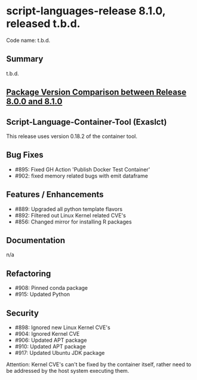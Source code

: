 # script-languages-release 8.1.0, released t.b.d.

Code name: t.b.d.

## Summary

t.b.d.

## [Package Version Comparison between Release 8.0.0 and 8.1.0](package_diffs/8.1.0/README.md)

## Script-Language-Container-Tool (Exaslct)

This release uses version 0.18.2 of the container tool. 

## Bug Fixes

- #895: Fixed GH Action 'Publish Docker Test Container'
- #902: fixed memory related bugs with emit dataframe 

## Features / Enhancements

- #889: Upgraded all python template flavors
- #892: Filtered out Linux Kernel related CVE's
- #856: Changed mirror for installing R packages

## Documentation

n/a

## Refactoring

- #908: Pinned conda package
- #915: Updated Python

## Security

- #898: Ignored new Linux Kernel CVE's
- #904: Ignored Kernel CVE
- #906: Updated APT package
- #910: Updated APT package
- #917: Updated Ubuntu JDK package

Attention: Kernel CVE's can't be fixed by the container itself, rather need to be addressed by the host system executing them.
